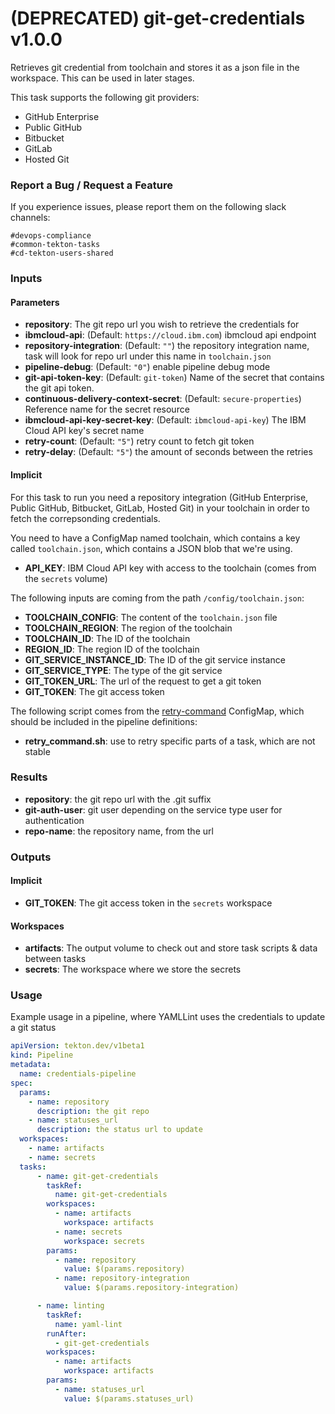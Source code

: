 # (DEPRECATED) git-get-credentials v1.0.0

Retrieves git credential from toolchain and stores it as a json file in the workspace. This can be used in later stages.

This task supports the following git providers:
 - GitHub Enterprise
 - Public GitHub
 - Bitbucket
 - GitLab
 - Hosted Git

### Report a Bug / Request a Feature

If you experience issues, please report them on the following slack channels:
```
#devops-compliance
#common-tekton-tasks
#cd-tekton-users-shared
```

### Inputs

#### Parameters

  - **repository**: The git repo url you wish to retrieve the credentials for
  - **ibmcloud-api**: (Default: `https://cloud.ibm.com`) ibmcloud api endpoint
  - **repository-integration**: (Default: `""`) the repository integration name, task will look for repo url under this name in `toolchain.json`
  - **pipeline-debug**: (Default: `"0"`) enable pipeline debug mode
  - **git-api-token-key**: (Default: `git-token`) Name of the secret that contains the git api token.
  - **continuous-delivery-context-secret**: (Default: `secure-properties`) Reference name for the secret resource
  - **ibmcloud-api-key-secret-key**: (Default: `ibmcloud-api-key`) The IBM Cloud API key's secret name
  - **retry-count**: (Default: `"5"`) retry count to fetch git token
  - **retry-delay**: (Default: `"5"`) the amount of seconds between the retries

#### Implicit

For this task to run you need a repository integration (GitHub Enterprise, Public GitHub, Bitbucket, GitLab, Hosted Git) in your toolchain in order to fetch the correpsonding credentials.

You need to have a ConfigMap named toolchain, which contains a key called `toolchain.json`, which contains a JSON blob that we're using.

- **API_KEY**: IBM Cloud API key with access to the toolchain (comes from the `secrets` volume)

The following inputs are coming from the path `/config/toolchain.json`:

- **TOOLCHAIN_CONFIG**: The content of the `toolchain.json` file
- **TOOLCHAIN_REGION**: The region of the toolchain
- **TOOLCHAIN_ID**: The ID of the toolchain
- **REGION_ID**: The region ID of the toolchain
- **GIT_SERVICE_INSTANCE_ID**: The ID of the git service instance
- **GIT_SERVICE_TYPE**: The type of the git service
- **GIT_TOKEN_URL**: The url of the request to get a git token
- **GIT_TOKEN**: The git access token

The following script comes from the [retry-command](../util/configmap-retry.yaml) ConfigMap, which should be included in the pipeline definitions:

- **retry_command.sh**: use to retry specific parts of a task, which are not stable

### Results

- **repository**: the git repo url with the .git suffix
- **git-auth-user**: git user depending on the service type user for authentication
- **repo-name**: the repository name, from the url

### Outputs

#### Implicit

- **GIT_TOKEN**: The git access token in the `secrets` workspace


#### Workspaces

 - **artifacts**: The output volume to check out and store task scripts & data between tasks
 - **secrets**: The workspace where we store the secrets

### Usage

Example usage in a pipeline, where YAMLLint uses the credentials
to update a git status

``` yaml
apiVersion: tekton.dev/v1beta1
kind: Pipeline
metadata:
  name: credentials-pipeline
spec:
  params:
    - name: repository
      description: the git repo
    - name: statuses_url
      description: the status url to update
  workspaces:
    - name: artifacts
    - name: secrets
  tasks:
      - name: git-get-credentials
        taskRef:
          name: git-get-credentials
        workspaces:
          - name: artifacts
            workspace: artifacts
          - name: secrets
            workspace: secrets
        params:
          - name: repository
            value: $(params.repository)
          - name: repository-integration
            value: $(params.repository-integration)

      - name: linting
        taskRef:
          name: yaml-lint
        runAfter:
          - git-get-credentials
        workspaces:
          - name: artifacts
            workspace: artifacts
        params:
          - name: statuses_url
            value: $(params.statuses_url)
```
